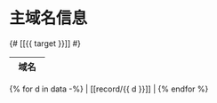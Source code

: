 
# 主域名信息

{# [[{{ target }}]] #}

| 域名　 |
| ----  |
{% for d in data -%}
| [[record/{{ d }}]] |
{% endfor %}
